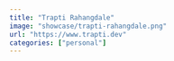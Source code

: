 ```yaml
---
title: "Trapti Rahangdale"
image: "showcase/trapti-rahangdale.png"
url: "https://www.trapti.dev"
categories: ["personal"]
---
```

